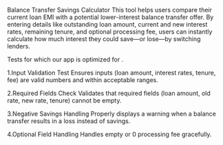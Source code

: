 Balance Transfer Savings Calculator
This tool helps users compare their current loan EMI with a potential lower-interest balance transfer offer. By entering details like outstanding loan amount, current and new interest rates, remaining tenure, and optional processing fee, users can instantly calculate how much interest they could save—or lose—by switching lenders.


Tests for which our app is optimized for .

1.Input Validation Test
Ensures inputs (loan amount, interest rates, tenure, fee) are valid numbers and within acceptable ranges.

2.Required Fields Check
Validates that required fields (loan amount, old rate, new rate, tenure) cannot be empty.

3.Negative Savings Handling
Properly displays a warning when a balance transfer results in a loss instead of savings.

4.Optional Field Handling
Handles empty or 0 processing fee gracefully.
